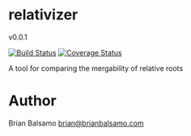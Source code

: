 # relativizer

v0.0.1

[![Build Status](https://travis-ci.org/bnbalsamo/relativizer.svg?branch=master)](https://travis-ci.org/bnbalsamo/relativizer) [![Coverage Status](https://coveralls.io/repos/github/bnbalsamo/relativizer/badge.svg?branch=master)](https://coveralls.io/github/bnbalsamo/relativizer?branch=master)

A tool for comparing the mergability of relative roots

# Author
Brian Balsamo <brian@brianbalsamo.com>
